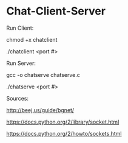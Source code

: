 # Chat-Client-Server

Run Client:

chmod +x chatclient

./chatclient <server-hostname> <port #>


Run Server:

gcc -o chatserve chatserve.c

./chatserve <port #>


Sources: 

http://beej.us/guide/bgnet/

https://docs.python.org/2/library/socket.html

https://docs.python.org/2/howto/sockets.html
